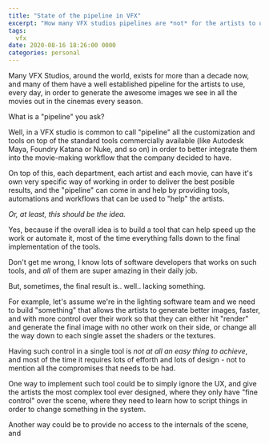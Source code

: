 ```yaml
---
title: "State of the pipeline in VFX"
excerpt: "How many VFX studios pipelines are *not* for the artists to use."
tags: 
  vfx
date: 2020-08-16 18:26:00 0000
categories: personal
---
```

Many VFX Studios, around the world, exists for more than a decade now, and many of them have a well established pipeline for the artists to use, every day, in order to generate the awesome images we see in all the movies out in the cinemas every season.

What is a "pipeline" you ask?

Well, in a VFX studio is common to call "pipeline" all the customization and tools on top of the standard tools commercially available (like Autodesk Maya, Foundry Katana or Nuke, and so on) in order to better integrate them into the movie-making workflow that the company decided to have.

On top of this, each department, each artist and each movie, can have it's own very specific way of working in order to deliver the best posible results, and the "pipeline" can come in and help by providing tools, automations and workflows that can be used to "help" the artists.


_Or, at least, this should be the idea._


Yes, because if the overall idea is to build a tool that can help speed up the work or automate it, most of the time everything falls down to the final implementation of the tools.

Don't get me wrong, I know lots of software developers that works on such tools, and *all* of them are super amazing in their daily job.

But, sometimes, the final result is.. well.. lacking something.

For example, let's assume we're in the lighting software team and we need to build "something" that allows the artists to generate better images, faster, and with more control over their work so that they can either hit "render" and generate the final image with no other work on their side, or change all the way down to each single asset the shaders or the textures.

Having such control in a single tool is *not at all an easy thing to achieve*, and most of the time it requires lots of efforth and lots of design - not to mention all the compromises that needs to be had.

One way to implement such tool could be to simply ignore the UX, and give the artists the most complex tool ever designed, where they only have "fine control" over the scene, where they need to learn how to script things in order to change something in the system.

Another way could be to provide no access to the internals of the scene, and 